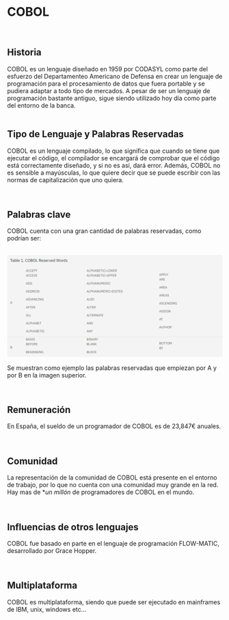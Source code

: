 # COBOL
<br>

## **Historia**

COBOL es un lenguaje diseñado en 1959 por CODASYL como parte del esfuerzo del Departamenteo Americano de Defensa en crear un lenguaje de programación para el procesamiento de datos que fuera portable y se pudiera adaptar a todo tipo de mercados. A pesar de ser un lenguaje de programación bastante antiguo, sigue siendo utilizado hoy día como parte del entorno de la banca.  
<br>

## **Tipo de Lenguaje y Palabras Reservadas**

COBOL es un lenguaje compilado, lo que significa que cuando se tiene que ejecutar el código, el compilador se encargará de comprobar que el código está correctamente diseñado, y si no es así, dará error. Además, COBOL no es sensible a mayúsculas, lo que quiere decir que se puede escribir con las normas de capitalización que uno quiera.


<br>

## **Palabras clave**

COBOL cuenta con una gran cantidad de palabras reservadas, como podrían ser:
<br>
<br>

![AB](img/AB.png)


Se muestran como ejemplo las palabras reservadas que empiezan por A y por B en la imagen superior.


<br>

## **Remuneración** 

En España, el sueldo de un programador de COBOL es de 23,847€ anuales.

<br>

## **Comunidad**

La representación de la comunidad de COBOL está presente en el entorno de trabajo, por lo que no cuenta con una comunidad muy grande en la red. Hay mas de **un millón* de programadores de COBOL en el mundo.

<br>

## **Influencias de otros lenguajes**

COBOL fue basado en parte en el lenguaje de programación FLOW-MATIC, desarrollado por Grace Hopper.

<br>

## **Multiplataforma**

COBOL es multiplataforma, siendo que puede ser ejecutado en mainframes de IBM, unix, windows etc...
